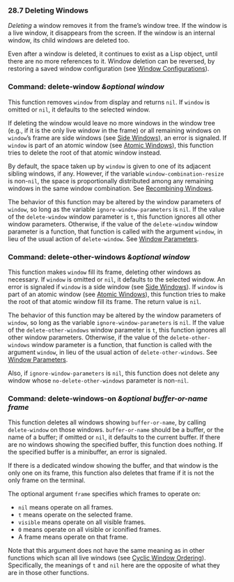 

### 28.7 Deleting Windows

*Deleting* a window removes it from the frame’s window tree. If the window is a live window, it disappears from the screen. If the window is an internal window, its child windows are deleted too.

Even after a window is deleted, it continues to exist as a Lisp object, until there are no more references to it. Window deletion can be reversed, by restoring a saved window configuration (see [Window Configurations](Window-Configurations.html)).

### Command: **delete-window** *\&optional window*

This function removes `window` from display and returns `nil`. If `window` is omitted or `nil`, it defaults to the selected window.

If deleting the window would leave no more windows in the window tree (e.g., if it is the only live window in the frame) or all remaining windows on `window`’s frame are side windows (see [Side Windows](Side-Windows.html)), an error is signaled. If `window` is part of an atomic window (see [Atomic Windows](Atomic-Windows.html)), this function tries to delete the root of that atomic window instead.

By default, the space taken up by `window` is given to one of its adjacent sibling windows, if any. However, if the variable `window-combination-resize` is non-`nil`, the space is proportionally distributed among any remaining windows in the same window combination. See [Recombining Windows](Recombining-Windows.html).

The behavior of this function may be altered by the window parameters of `window`, so long as the variable `ignore-window-parameters` is `nil`. If the value of the `delete-window` window parameter is `t`, this function ignores all other window parameters. Otherwise, if the value of the `delete-window` window parameter is a function, that function is called with the argument `window`, in lieu of the usual action of `delete-window`. See [Window Parameters](Window-Parameters.html).

### Command: **delete-other-windows** *\&optional window*

This function makes `window` fill its frame, deleting other windows as necessary. If `window` is omitted or `nil`, it defaults to the selected window. An error is signaled if `window` is a side window (see [Side Windows](Side-Windows.html)). If `window` is part of an atomic window (see [Atomic Windows](Atomic-Windows.html)), this function tries to make the root of that atomic window fill its frame. The return value is `nil`.

The behavior of this function may be altered by the window parameters of `window`, so long as the variable `ignore-window-parameters` is `nil`. If the value of the `delete-other-windows` window parameter is `t`, this function ignores all other window parameters. Otherwise, if the value of the `delete-other-windows` window parameter is a function, that function is called with the argument `window`, in lieu of the usual action of `delete-other-windows`. See [Window Parameters](Window-Parameters.html).

Also, if `ignore-window-parameters` is `nil`, this function does not delete any window whose `no-delete-other-windows` parameter is non-`nil`.

### Command: **delete-windows-on** *\&optional buffer-or-name frame*

This function deletes all windows showing `buffer-or-name`, by calling `delete-window` on those windows. `buffer-or-name` should be a buffer, or the name of a buffer; if omitted or `nil`, it defaults to the current buffer. If there are no windows showing the specified buffer, this function does nothing. If the specified buffer is a minibuffer, an error is signaled.

If there is a dedicated window showing the buffer, and that window is the only one on its frame, this function also deletes that frame if it is not the only frame on the terminal.

The optional argument `frame` specifies which frames to operate on:

*   `nil` means operate on all frames.
*   `t` means operate on the selected frame.
*   `visible` means operate on all visible frames.
*   `0` means operate on all visible or iconified frames.
*   A frame means operate on that frame.

Note that this argument does not have the same meaning as in other functions which scan all live windows (see [Cyclic Window Ordering](Cyclic-Window-Ordering.html)). Specifically, the meanings of `t` and `nil` here are the opposite of what they are in those other functions.
